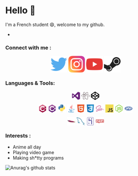 # Hello 👋

I'm a French student 😄, welcome to my github.

- 


### Connect with me :
<p align="center" width="100%">
  <a href="https://twitter.com/mrpandadrawing"><img align="center" alt="Twitter" width="52px" src="icons/twitter.svg" /></a>
  <a href="https://www.instagram.com/mrpandart"><img align="center" alt="Instagram" width="52px" src="icons/instagram.svg" /></a>
  <a href="https://www.youtube.com/channel/UCxOmo6zQe1i5QqLAg-fF9DQ"><img align="center" alt="Youtube" width="52px" src="icons/youtube.svg" /></a>
  <a href="https://steamcommunity.com/id/pandanasa/"><img align="center" alt="Steam" width="52px" src="icons/steam.svg" /></a>
</p>

### Languages & Tools:
<p align="center" width="100%">
<img align="center" alt="Visual Studio Code" width="26px" src="Icons-dev/visualstudio-plain.svg" />
<img align="center" alt="Atom" width="26px" src="Icons-dev/atom-original.svg" />
<img align="center" alt="Codepen" width="26px" src="Icons-dev/codepen-plain.svg" />
</p>

<p align="center" width="100%">
<img align="center" alt="C++" width="26px" src="Icons-dev/cplusplus-original.svg" />
<img align="center" alt="C#" width="26px" src="Icons-dev/csharp-original.svg" />
<img align="center" alt="Phyton" width="26px" src="Icons-dev/python-original.svg" />
<img align="center" alt="Java" width="26px" src="Icons-dev/java-original.svg" />
<img align="center" alt="html5" width="26px" src="Icons-dev/html5-original.svg" />
<img align="center" alt="css3" width="26px" src="Icons-dev/css3-original.svg" />
<img align="center" alt="sass" width="26px" src="Icons-dev/sass-original.svg" />
<img align="center" alt="js" width="26px" src="Icons-dev/javascript-original.svg" />
<img align="center" alt="nodejs" width="26px" src="Icons-dev/nodejs-original.svg" />
<img align="center" alt="php" width="26px" src="Icons-dev/php-plain.svg" />
</p>

<p align="center" width="100%">
<img align="center" alt="apache" width="26px" src="Icons-dev/apache-original.svg" />
<img align="center" alt="mysql" width="26px" src="Icons-dev/mysql-original.svg" />
<img align="center" alt="heroku" width="26px" src="Icons-dev/heroku-original.svg" />
<img align="center" alt="npm" width="26px" src="Icons-dev/npm-original-wordmark.svg"/>
</p>

### Interests :

- Anime all day
- Playing video game
- Making sh\*tty programs 


![Anurag's github stats](https://github-readme-stats.vercel.app/api?username=MrRoiPanda&show_icons=true&theme=radical)
<!--
**MrRoiPanda/MrRoiPanda** is a ✨ _special_ ✨ repository because its `README.md` (this file) appears on your GitHub profile.

Here are some ideas to get you started:

- 🔭 I’m currently working on ...
- 🌱 I’m currently learning ...
- 👯 I’m looking to collaborate on ...
- 🤔 I’m looking for help with ...
- 💬 Ask me about ...
- 📫 How to reach me: ...
- 😄 Pronouns: ...
- ⚡ Fun fact: ...
-->

